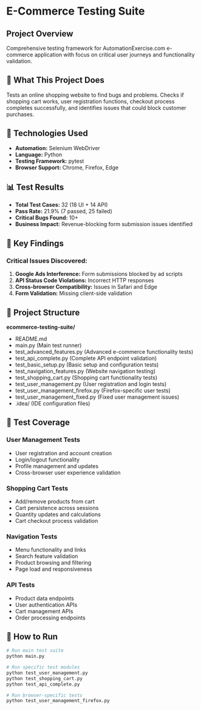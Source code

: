 # E-Commerce Testing Suite

## Project Overview
Comprehensive testing framework for AutomationExercise.com e-commerce application with focus on critical user journeys and functionality validation.

## 🎯 What This Project Does
Tests an online shopping website to find bugs and problems. Checks if shopping cart works, user registration functions, checkout process completes successfully, and identifies issues that could block customer purchases.

## 🔧 Technologies Used
- **Automation:** Selenium WebDriver
- **Language:** Python
- **Testing Framework:** pytest
- **Browser Support:** Chrome, Firefox, Edge

## 📊 Test Results
- **Total Test Cases:** 32 (18 UI + 14 API)
- **Pass Rate:** 21.9% (7 passed, 25 failed)
- **Critical Bugs Found:** 10+
- **Business Impact:** Revenue-blocking form submission issues identified

## 🐛 Key Findings
### Critical Issues Discovered:
1. **Google Ads Interference:** Form submissions blocked by ad scripts
2. **API Status Code Violations:** Incorrect HTTP responses
3. **Cross-browser Compatibility:** Issues in Safari and Edge
4. **Form Validation:** Missing client-side validation

## 📁 Project Structure
**ecommerce-testing-suite/**
- README.md
- main.py (Main test runner)
- test_advanced_features.py (Advanced e-commerce functionality tests)
- test_api_complete.py (Complete API endpoint validation)
- test_basic_setup.py (Basic setup and configuration tests)
- test_navigation_features.py (Website navigation testing)
- test_shopping_cart.py (Shopping cart functionality tests)
- test_user_management.py (User registration and login tests)
- test_user_management_firefox.py (Firefox-specific user tests)
- test_user_management_fixed.py (Fixed user management issues)
- .idea/ (IDE configuration files)
## 🧪 Test Coverage

### User Management Tests
- User registration and account creation
- Login/logout functionality
- Profile management and updates
- Cross-browser user experience validation

### Shopping Cart Tests
- Add/remove products from cart
- Cart persistence across sessions
- Quantity updates and calculations
- Cart checkout process validation

### Navigation Tests
- Menu functionality and links
- Search feature validation
- Product browsing and filtering
- Page load and responsiveness

### API Tests
- Product data endpoints
- User authentication APIs
- Cart management APIs
- Order processing endpoints

## 🚀 How to Run
```bash
# Run main test suite
python main.py

# Run specific test modules
python test_user_management.py
python test_shopping_cart.py
python test_api_complete.py

# Run browser-specific tests
python test_user_management_firefox.py

